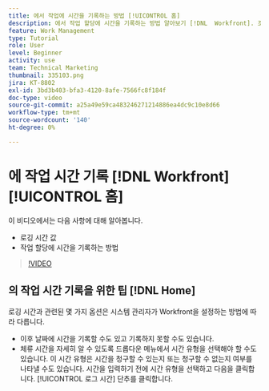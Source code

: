 ```yaml
---
title: 에서 작업에 시간을 기록하는 방법 [!UICONTROL 홈]
description: 에서 작업 할당에 시간을 기록하는 방법 알아보기 [!DNL  Workfront]. 조직에서 로깅 시간이 필요한 이유를 이해합니다.
feature: Work Management
type: Tutorial
role: User
level: Beginner
activity: use
team: Technical Marketing
thumbnail: 335103.png
jira: KT-8802
exl-id: 3bd3b403-bfa3-4120-8afe-7566fc8f184f
doc-type: video
source-git-commit: a25a49e59ca483246271214886ea4dc9c10e8d66
workflow-type: tm+mt
source-wordcount: '140'
ht-degree: 0%

---
```


# 에 작업 시간 기록 [!DNL Workfront] [!UICONTROL 홈]

이 비디오에서는 다음 사항에 대해 알아봅니다.

* 로깅 시간 값
* 작업 할당에 시간을 기록하는 방법

>[!VIDEO](https://video.tv.adobe.com/v/335103/?quality=12&learn=on)

## 의 작업 시간 기록을 위한 팁 [!DNL Home]

로깅 시간과 관련된 몇 가지 옵션은 시스템 관리자가 Workfront을 설정하는 방법에 따라 다릅니다.

* 이후 날짜에 시간을 기록할 수도 있고 기록하지 못할 수도 있습니다.
* 체류 시간을 자세히 알 수 있도록 드롭다운 메뉴에서 시간 유형을 선택해야 할 수도 있습니다. 이 시간 유형은 시간을 청구할 수 있는지 또는 청구할 수 없는지 여부를 나타낼 수도 있습니다. 시간을 입력하기 전에 시간 유형을 선택하고 다음을 클릭합니다. [!UICONTROL 로그 시간] 단추를 클릭합니다.

<!---
learn more URLs
--->
